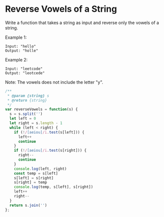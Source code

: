 # Reverse Vowels of a String

Write a function that takes a string as input and reverse only the vowels of a string.

Example 1:

    Input: "hello"
    Output: "holle"

Example 2:

    Input: "leetcode"
    Output: "leotcede"

Note:
The vowels does not include the letter "y".


```JavaScript
/**
 * @param {string} s
 * @return {string}
 */
var reverseVowels = function(s) {
  s = s.split('')
  let left = 0
  let right = s.length - 1
  while (left < right) {
    if (!/[aeiou]/i.test(s[left])) {
      left++
      continue
    }
    if (!/[aeiou]/i.test(s[right])) {
      right--
      continue
    }
    console.log(left, right)
    const temp = s[left]
    s[left] = s[right]
    s[right] = temp
    console.log(temp, s[left], s[right])
    left++
    right--
  }
  return s.join('')
};
```